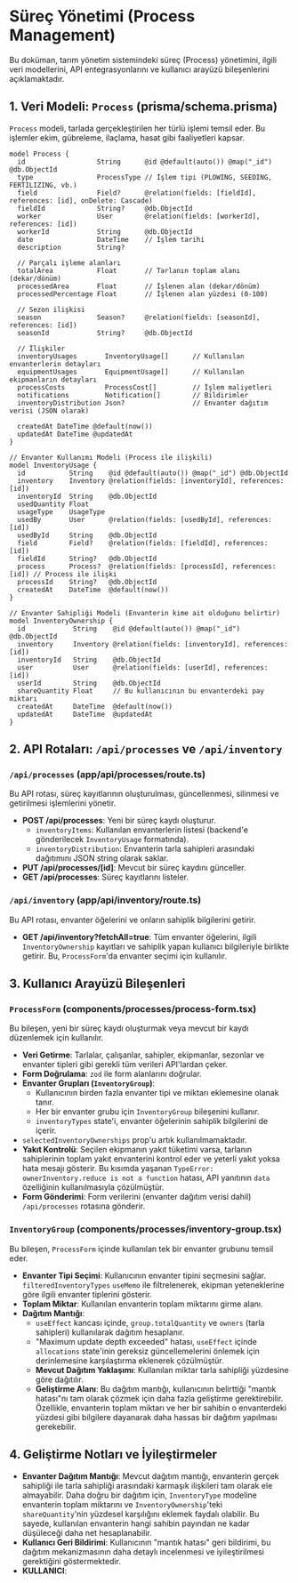# Süreç Yönetimi (Process Management)

Bu doküman, tarım yönetim sistemindeki süreç (Process) yönetimini, ilgili veri modellerini, API entegrasyonlarını ve kullanıcı arayüzü bileşenlerini açıklamaktadır.

## 1. Veri Modeli: `Process` (prisma/schema.prisma)

`Process` modeli, tarlada gerçekleştirilen her türlü işlemi temsil eder. Bu işlemler ekim, gübreleme, ilaçlama, hasat gibi faaliyetleri kapsar.

```prisma
model Process {
  id                  String      @id @default(auto()) @map("_id") @db.ObjectId
  type                ProcessType // İşlem tipi (PLOWING, SEEDING, FERTILIZING, vb.)
  field               Field?      @relation(fields: [fieldId], references: [id], onDelete: Cascade)
  fieldId             String?     @db.ObjectId
  worker              User        @relation(fields: [workerId], references: [id])
  workerId            String      @db.ObjectId
  date                DateTime    // İşlem tarihi
  description         String?

  // Parçalı işleme alanları
  totalArea           Float       // Tarlanın toplam alanı (dekar/dönüm)
  processedArea       Float       // İşlenen alan (dekar/dönüm)
  processedPercentage Float       // İşlenen alan yüzdesi (0-100)

  // Sezon ilişkisi
  season              Season?     @relation(fields: [seasonId], references: [id])
  seasonId            String?     @db.ObjectId

  // İlişkiler
  inventoryUsages       InventoryUsage[]      // Kullanılan envanterlerin detayları
  equipmentUsages       EquipmentUsage[]      // Kullanılan ekipmanların detayları
  processCosts          ProcessCost[]         // İşlem maliyetleri
  notifications         Notification[]        // Bildirimler
  inventoryDistribution Json?                 // Envanter dağıtım verisi (JSON olarak)

  createdAt DateTime @default(now())
  updatedAt DateTime @updatedAt
}

// Envanter Kullanımı Modeli (Process ile ilişkili)
model InventoryUsage {
  id           String    @id @default(auto()) @map("_id") @db.ObjectId
  inventory    Inventory @relation(fields: [inventoryId], references: [id])
  inventoryId  String    @db.ObjectId
  usedQuantity Float
  usageType    UsageType
  usedBy       User      @relation(fields: [usedById], references: [id])
  usedById     String    @db.ObjectId
  field        Field?    @relation(fields: [fieldId], references: [id])
  fieldId      String?   @db.ObjectId
  process      Process?  @relation(fields: [processId], references: [id]) // Process ile ilişki
  processId    String?   @db.ObjectId
  createdAt    DateTime  @default(now())
}

// Envanter Sahipliği Modeli (Envanterin kime ait olduğunu belirtir)
model InventoryOwnership {
  id            String    @id @default(auto()) @map("_id") @db.ObjectId
  inventory     Inventory @relation(fields: [inventoryId], references: [id])
  inventoryId   String    @db.ObjectId
  user          User      @relation(fields: [userId], references: [id])
  userId        String    @db.ObjectId
  shareQuantity Float     // Bu kullanıcının bu envanterdeki pay miktarı
  createdAt     DateTime  @default(now())
  updatedAt     DateTime  @updatedAt
}
```

## 2. API Rotaları: `/api/processes` ve `/api/inventory`

### `/api/processes` (app/api/processes/route.ts)

Bu API rotası, süreç kayıtlarının oluşturulması, güncellenmesi, silinmesi ve getirilmesi işlemlerini yönetir.

*   **POST /api/processes**: Yeni bir süreç kaydı oluşturur.
    *   `inventoryItems`: Kullanılan envanterlerin listesi (backend'e gönderilecek `InventoryUsage` formatında).
    *   `inventoryDistribution`: Envanterin tarla sahipleri arasındaki dağıtımını JSON string olarak saklar.
*   **PUT /api/processes/[id]**: Mevcut bir süreç kaydını günceller.
*   **GET /api/processes**: Süreç kayıtlarını listeler.

### `/api/inventory` (app/api/inventory/route.ts)

Bu API rotası, envanter öğelerini ve onların sahiplik bilgilerini getirir.

*   **GET /api/inventory?fetchAll=true**: Tüm envanter öğelerini, ilgili `InventoryOwnership` kayıtları ve sahiplik yapan kullanıcı bilgileriyle birlikte getirir. Bu, `ProcessForm`'da envanter seçimi için kullanılır.

## 3. Kullanıcı Arayüzü Bileşenleri

### `ProcessForm` (components/processes/process-form.tsx)

Bu bileşen, yeni bir süreç kaydı oluşturmak veya mevcut bir kaydı düzenlemek için kullanılır.

*   **Veri Getirme**: Tarlalar, çalışanlar, sahipler, ekipmanlar, sezonlar ve envanter tipleri gibi gerekli tüm verileri API'lardan çeker.
*   **Form Doğrulama**: `zod` ile form alanlarını doğrular.
*   **Envanter Grupları (`InventoryGroup`)**:
    *   Kullanıcının birden fazla envanter tipi ve miktarı eklemesine olanak tanır.
    *   Her bir envanter grubu için `InventoryGroup` bileşenini kullanır.
    *   `inventoryTypes` state'i, envanter öğelerinin sahiplik bilgilerini de içerir.
*   `selectedInventoryOwnerships` prop'u artık kullanılmamaktadır.
*   **Yakıt Kontrolü**: Seçilen ekipmanın yakıt tüketimi varsa, tarlanın sahiplerinin toplam yakıt envanterini kontrol eder ve yeterli yakıt yoksa hata mesajı gösterir. Bu kısımda yaşanan `TypeError: ownerInventory.reduce is not a function` hatası, API yanıtının `data` özelliğinin kullanılmasıyla çözülmüştür.
*   **Form Gönderimi**: Form verilerini (envanter dağıtım verisi dahil) `/api/processes` rotasına gönderir.

### `InventoryGroup` (components/processes/inventory-group.tsx)

Bu bileşen, `ProcessForm` içinde kullanılan tek bir envanter grubunu temsil eder.

*   **Envanter Tipi Seçimi**: Kullanıcının envanter tipini seçmesini sağlar. `filteredInventoryTypes` `useMemo` ile filtrelenerek, ekipman yeteneklerine göre ilgili envanter tiplerini gösterir.
*   **Toplam Miktar**: Kullanılan envanterin toplam miktarını girme alanı.
*   **Dağıtım Mantığı**:
    *   `useEffect` kancası içinde, `group.totalQuantity` ve `owners` (tarla sahipleri) kullanılarak dağıtım hesaplanır.
    *   "Maximum update depth exceeded" hatası, `useEffect` içinde `allocations` state'inin gereksiz güncellemelerini önlemek için derinlemesine karşılaştırma eklenerek çözülmüştür.
    *   **Mevcut Dağıtım Yaklaşımı**: Kullanılan miktar tarla sahipliği yüzdesine göre dağıtılır.
    *   **Geliştirme Alanı**: Bu dağıtım mantığı, kullanıcının belirttiği "mantık hatası"nı tam olarak çözmek için daha fazla geliştirme gerektirebilir. Özellikle, envanterin toplam miktarı ve her bir sahibin o envanterdeki yüzdesi gibi bilgilere dayanarak daha hassas bir dağıtım yapılması gerekebilir.

## 4. Geliştirme Notları ve İyileştirmeler

*   **Envanter Dağıtım Mantığı**: Mevcut dağıtım mantığı, envanterin gerçek sahipliği ile tarla sahipliği arasındaki karmaşık ilişkileri tam olarak ele almayabilir. Daha doğru bir dağıtım için, `InventoryType` modeline envanterin toplam miktarını ve `InventoryOwnership`'teki `shareQuantity`'nin yüzdesel karşılığını eklemek faydalı olabilir. Bu sayede, kullanılan envanterin hangi sahibin payından ne kadar düşüleceği daha net hesaplanabilir.
*   **Kullanıcı Geri Bildirimi**: Kullanıcının "mantık hatası" geri bildirimi, bu dağıtım mekanizmasının daha detaylı incelenmesi ve iyileştirilmesi gerektiğini göstermektedir.
*  **KULLANICI**: 
